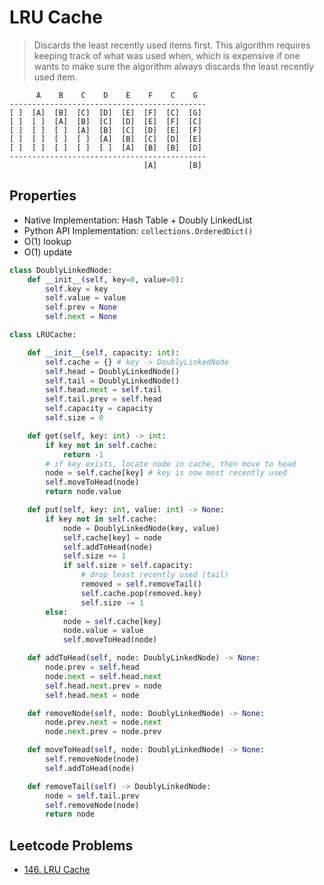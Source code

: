 # LRU Cache

> Discards the least recently used items first. This algorithm requires keeping track of what was used when, which is expensive if one wants to make sure the algorithm always discards the least recently used item.

```
      A    B    C    D    E    F    C    G
--------------------------------------------
[ ]  [A]  [B]  [C]  [D]  [E]  [F]  [C]  [G]
[ ]  [ ]  [A]  [B]  [C]  [D]  [E]  [F]  [C]
[ ]  [ ]  [ ]  [A]  [B]  [C]  [D]  [E]  [F]
[ ]  [ ]  [ ]  [ ]  [A]  [B]  [C]  [D]  [E]
[ ]  [ ]  [ ]  [ ]  [ ]  [A]  [B]  [B]  [D]
--------------------------------------------
                              [A]       [B]
```

## Properties
- Native Implementation: Hash Table + Doubly LinkedList
- Python API Implementation: `collections.OrderedDict()`
- O(1) lookup
- O(1) update

```py
class DoublyLinkedNode:
    def __init__(self, key=0, value=0):
        self.key = key
        self.value = value
        self.prev = None
        self.next = None

class LRUCache:

    def __init__(self, capacity: int):
        self.cache = {} # key -> DoublyLinkedNode
        self.head = DoublyLinkedNode()
        self.tail = DoublyLinkedNode()
        self.head.next = self.tail
        self.tail.prev = self.head
        self.capacity = capacity
        self.size = 0

    def get(self, key: int) -> int:
        if key not in self.cache:
            return -1
        # if key exists, locate node in cache, then move to head
        node = self.cache[key] # key is now most recently used
        self.moveToHead(node)
        return node.value

    def put(self, key: int, value: int) -> None:
        if key not in self.cache:
            node = DoublyLinkedNode(key, value)
            self.cache[key] = node
            self.addToHead(node)
            self.size += 1
            if self.size > self.capacity:
                # drop least recently used (tail)
                removed = self.removeTail()
                self.cache.pop(removed.key)
                self.size -= 1
        else:
            node = self.cache[key]
            node.value = value
            self.moveToHead(node)

    def addToHead(self, node: DoublyLinkedNode) -> None:
        node.prev = self.head
        node.next = self.head.next
        self.head.next.prev = node
        self.head.next = node

    def removeNode(self, node: DoublyLinkedNode) -> None:
        node.prev.next = node.next
        node.next.prev = node.prev

    def moveToHead(self, node: DoublyLinkedNode) -> None:
        self.removeNode(node)
        self.addToHead(node)

    def removeTail(self) -> DoublyLinkedNode:
        node = self.tail.prev
        self.removeNode(node)
        return node
```

## Leetcode Problems
- [146. LRU Cache](https://leetcode.com/problems/lru-cache/)